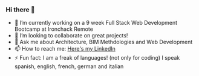 ### Hi there 👋

- 🔭 I’m currently working on a 9 week Full Stack Web Development Bootcamp at Ironchack Remote
- 👯 I’m looking to collaborate on great projects!
- 💬 Ask me about Architecture, BIM Methdologies and Web Development
- 📫 How to reach me: [Here's my LinkedIn](https://www.linkedin.com/in/sof%C3%ADa-s%C3%A1nchez-urbano-76953b64/)
- ⚡ Fun fact: I am a freak of languages! (not only for coding) I speak spanish, english, french, german and italian

